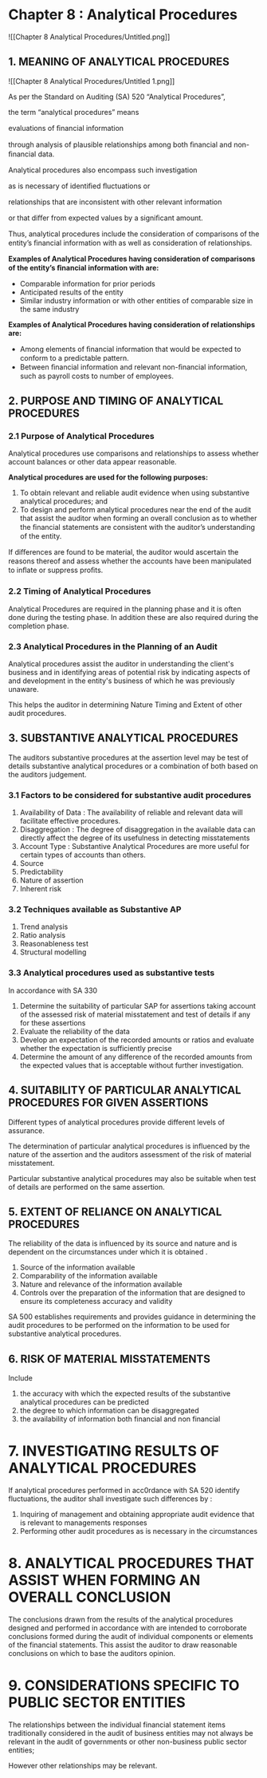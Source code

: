 # Chapter 8 : Analytical Procedures

![[Chapter 8 Analytical Procedures/Untitled.png]]

## 1. MEANING OF ANALYTICAL PROCEDURES

![[Chapter 8 Analytical Procedures/Untitled 1.png]]

As per the Standard on Auditing (SA) 520 “Analytical Procedures”, 

the term “analytical procedures” means 

evaluations of ﬁnancial information 

through analysis of plausible relationships among both ﬁnancial and non-ﬁnancial data. 

Analytical procedures also encompass such investigation 

as is necessary of identiﬁed ﬂuctuations or

relationships that are inconsistent with other relevant information 

or that diﬀer from expected values by a signiﬁcant amount. 

Thus, analytical procedures include the consideration of comparisons of the entity’s ﬁnancial information with as well as consideration of relationships.

**Examples of Analytical Procedures having consideration of comparisons of the entity’s ﬁnancial information with are:**

- Comparable information for prior periods
- Anticipated results of the entity
- Similar industry information or with other entities of comparable size in the same industry

**Examples of Analytical Procedures having consideration of relationships are:**

- Among elements of ﬁnancial information that would be expected to conform to a predictable pattern.
- Between ﬁnancial information and relevant non-ﬁnancial information, such as payroll costs to number of employees.

## 2. PURPOSE AND TIMING OF ANALYTICAL PROCEDURES

### 2.1 Purpose of Analytical Procedures

Analytical procedures use comparisons and relationships to assess whether account balances or other data appear reasonable.

**Analytical procedures are used for the following purposes:**

1. To obtain relevant and reliable audit evidence when using substantive analytical procedures; and
2. To design and perform analytical procedures near the end of the audit that assist the auditor when forming an overall conclusion as to whether the ﬁnancial statements are consistent with the auditor’s understanding of the entity.

If diﬀerences are found to be material, the auditor would ascertain the reasons thereof and assess whether the accounts have been manipulated to inﬂate or suppress proﬁts.

### 2.2 Timing of Analytical Procedures

Analytical Procedures are required in the planning phase and it is often done during the testing phase. In addition these are also required during the completion phase.

### 2.3 Analytical Procedures in the Planning of an Audit

Analytical procedures assist the auditor in understanding the client's business and in identifying areas of potential risk by indicating aspects of and development in the entity's business of which he was previously unaware.

This helps the auditor in determining Nature Timing and Extent of other audit procedures.

## 3. SUBSTANTIVE ANALYTICAL PROCEDURES

The auditors substantive procedures at the assertion level may be test of details substantive analytical procedures or a combination of both based on the auditors judgement.

### 3.1 Factors to be considered for substantive audit procedures

1. Availability of Data : The availability of reliable and relevant data will facilitate effective procedures.
2. Disaggregation : The degree of disaggregation in the available data can directly affect the degree of its usefulness in detecting misstatements 
3. Account Type : Substantive Analytical Procedures are more useful for certain types of accounts than others.
4. Source 
5. Predictability 
6. Nature of assertion
7. Inherent risk

### 3.2 Techniques available as Substantive AP

1. Trend analysis 
2. Ratio analysis 
3. Reasonableness test
4. Structural modelling

### 3.3 Analytical procedures used as substantive tests

In accordance with SA 330

1. Determine the suitability of particular SAP for assertions taking account of the assessed risk of material misstatement and test of details if any for these assertions
2. Evaluate the reliability of the data
3. Develop an expectation of the recorded amounts or ratios and evaluate whether the expectation is sufficiently precise
4. Determine the amount of any difference of the recorded amounts from the expected values that is acceptable without further investigation.

## 4. SUITABILITY OF PARTICULAR ANALYTICAL PROCEDURES FOR GIVEN ASSERTIONS

Different types of analytical procedures provide different levels of assurance.

The determination of particular analytical procedures is influenced by the nature of the assertion and the auditors assessment of the risk of material misstatement.

Particular substantive analytical procedures may also be suitable when test of details are performed on the same assertion.

## 5. EXTENT OF RELIANCE ON ANALYTICAL PROCEDURES

The reliability of the data is influenced by its source and nature and is dependent on the circumstances under which it is obtained .

1. Source of the information available 
2. Comparability of the information available 
3. Nature and relevance of the information available 
4. Controls over the preparation of the information that are designed to ensure its completeness accuracy and validity

SA 500 establishes requirements and provides guidance in determining the audit procedures to be performed on the information to be used for substantive analytical procedures. 

## 6. RISK OF MATERIAL MISSTATEMENTS

Include 

1. the accuracy with which the expected results of the substantive analytical procedures can be predicted 
2. the degree to which information can be disaggregated 
3. the availability of information both financial and non financial

# 7. INVESTIGATING RESULTS OF ANALYTICAL PROCEDURES

If analytical procedures performed in acc0rdance with SA 520 identify fluctuations, the auditor shall investigate such differences by :

1. Inquiring of management and obtaining appropriate audit evidence that is relevant to managements responses 
2. Performing other audit procedures as is necessary in the circumstances

# 8. ANALYTICAL PROCEDURES THAT ASSIST WHEN FORMING AN OVERALL CONCLUSION

The conclusions drawn from the results of the analytical procedures designed and performed in accordance with are intended to corroborate conclusions formed during the audit of individual components or elements of the financial statements. This assist the auditor to draw reasonable conclusions on which to base the auditors opinion.

# 9. CONSIDERATIONS SPECIFIC TO PUBLIC SECTOR ENTITIES

The relationships between the individual financial statement items traditionally considered in the audit of business entities may not always be relevant in the audit of governments or other non-business public sector entities;

However other relationships may be relevant.